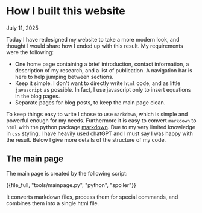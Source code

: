 # How I built this website

July 11, 2025

Today I have redesigned my website to take a more modern look, and thought I would share how I ended up with this result.
My requirements were the following:

* One home page containing a brief introduction, contact information, a description of my research, and a list of publication. A navigation bar is here to help jumping between sections.
* Keep it simple. I don't want to directly write `html` code, and as little `javascript` as possible. In fact, I use javascript only to insert equations in the blog pages.
* Separate pages for blog posts, to keep the main page clean.

To keep things easy to write I chose to use `markdown`, which is simple and powerful enough for my needs.
Furthermore it is easy to convert `markdown` to `html` with the python package [markdown](https://python-markdown.github.io/).
Due to my very limited knowledge in `css` styling, I have heavily used chatGPT and I must say I was happy with the result.
Below I give more details of the structure of my code.


## The main page


The main page is created by the following script:

{{file_full, "tools/mainpage.py", "python", "spoiler"}}

It converts markdown files, process them for special commands, and combines them into a single html file. 
